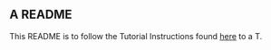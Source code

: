 ## A README

This README is to follow the Tutorial Instructions found [here](https://www.makeschool.com/academy/track/standalone/tweet-generator--data-structures---probability-with-python/lets-get-started) to a T.



